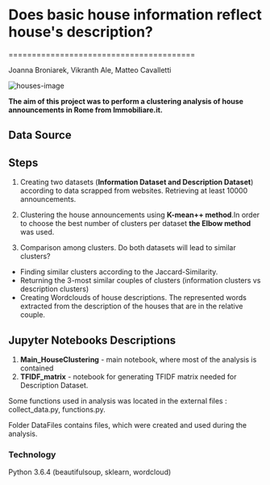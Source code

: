# Does basic house information reflect house's description?
========================================

Joanna Broniarek, Vikranth Ale, Matteo Cavalletti

![houses-image](https://st.ilfattoquotidiano.it/wp-content/uploads/2018/04/03/Articolo_Ripresa-Mercato-Immobiliare.png)

**The aim of this project was to perform a clustering analysis of house announcements in Rome from Immobiliare.it.**

## Data Source

## Steps
1. Creating two datasets (**Information Dataset and Description Dataset**) according to data scrapped from websites. Retrieving at least 10000 announcements.

2. Clustering the house announcements using **K-mean++ method**.In order to choose the best number of clusters per dataset **the Elbow method** was used.

3. Comparison among clusters. Do both datasets will lead to similar clusters?
  + Finding similar clusters according to the Jaccard-Similarity. 
  + Returning the 3-most similar couples of clusters (information clusters vs description clusters)
  + Creating Wordclouds of house descriptions. The represented words extracted from the description of the houses that are in the relative couple.

## Jupyter Notebooks Descriptions
1. **Main_HouseClustering** - main notebook, where most of the analysis is contained
2. **TFIDF_matrix** - notebook for generating TFIDF matrix needed for Description Dataset.

Some functions used in analysis was located in the external files : collect_data.py, functions.py.

Folder DataFiles contains files, which were created and used during the analysis.

### Technology
Python 3.6.4 (beautifulsoup, sklearn, wordcloud)
